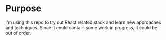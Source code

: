 # Purpose

I'm using this repo to try out React related stack and learn
new approaches and techniques.
Since it could contain some work in progress,
it could be out of order.
